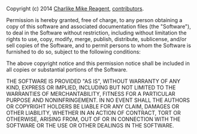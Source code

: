 Copyright (c) 2014 [Charlike Mike Reagent][author-website], [contributors][contrib-url].

Permission is hereby granted, free of charge, to any person
obtaining a copy of this software and associated documentation
files (the "Software"), to deal in the Software without
restriction, including without limitation the rights to use,
copy, modify, merge, publish, distribute, sublicense, and/or sell
copies of the Software, and to permit persons to whom the
Software is furnished to do so, subject to the following
conditions:

The above copyright notice and this permission notice shall be
included in all copies or substantial portions of the Software.

THE SOFTWARE IS PROVIDED "AS IS", WITHOUT WARRANTY OF ANY KIND,
EXPRESS OR IMPLIED, INCLUDING BUT NOT LIMITED TO THE WARRANTIES
OF MERCHANTABILITY, FITNESS FOR A PARTICULAR PURPOSE AND
NONINFRINGEMENT. IN NO EVENT SHALL THE AUTHORS OR COPYRIGHT
HOLDERS BE LIABLE FOR ANY CLAIM, DAMAGES OR OTHER LIABILITY,
WHETHER IN AN ACTION OF CONTRACT, TORT OR OTHERWISE, ARISING
FROM, OUT OF OR IN CONNECTION WITH THE SOFTWARE OR THE USE OR
OTHER DEALINGS IN THE SOFTWARE.



[mocha-url]: https://github.com/visionmedia/mocha

[contrib-url]: https://github.com/tunnckoCore/js-code-context/graphs/contributors
[npmjs-url]: http://npm.im/js-code-context
[npmjs-shields]: http://img.shields.io/npm/v/js-code-context.svg
[npmjs-install]: https://nodei.co/npm/js-code-context.svg?mini=true

[license-url]: https://github.com/tunnckoCore/js-code-context/blob/master/license.md
[license-img]: http://img.shields.io/badge/license-MIT-blue.svg

[travis-url]: https://travis-ci.org/tunnckoCore/js-code-context
[travis-img]: https://travis-ci.org/tunnckoCore/js-code-context.svg?branch=master

[depstat-url]: https://david-dm.org/tunnckoCore/js-code-context
[depstat-img]: https://david-dm.org/tunnckoCore/js-code-context.svg

[author-gittip-img]: http://img.shields.io/gittip/tunnckoCore.svg
[author-gittip]: https://www.gittip.com/tunnckoCore
[author-github]: https://github.com/tunnckoCore
[author-twitter]: https://twitter.com/tunnckoCore
[author-website]: http://www.whistle-bg.tk
[author-npmjs]: https://npmjs.org/~tunnckocore

[ferver-img]: http://img.shields.io/badge/using-ferver-585858.svg
[ferver-url]: https://github.com/jonathanong/ferver
